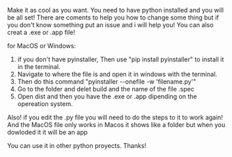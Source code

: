 Make it as cool as you want. You need to have python installed and you will be all set! There are coments to help you how to change some thing but if you don't know something put an issue and i will help you! You can also creat a .exe or .app file!

for MacOS or Windows:
1. if you don't have pyinstaller, Then use "pip install pyinstaller" to install it in the terminal.
2. Navigate to where the file is and open it in windows with the terminal.
3. Then do this command "pyinstaller --onefile -w 'filename.py'"
4. Go to the folder and delet build and the name of the file .spec
5. Open dist and then you have the .exe or .app dipending on the opereation system.

Also! if you edit the .py file you will need to do the steps to it to work again! And the MacOS file only works in Macos it shows like a folder but when you dowloded it it will be an app

You can use it in other python proyects.
Thanks!
